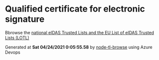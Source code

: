 # Qualified certificate for electronic signature 
 Bbrowse the [national eIDAS Trusted Lists and the EU List of eIDAS Trusted Lists (LOTL)](https://webgate.ec.europa.eu/tl-browser/#/) 
 
 
Generated at **Sat 04/24/2021  0:05:55.58** by [node-tl-browse](https://github.com/ymedlop/node-tl-browser) using Azure Devops 
